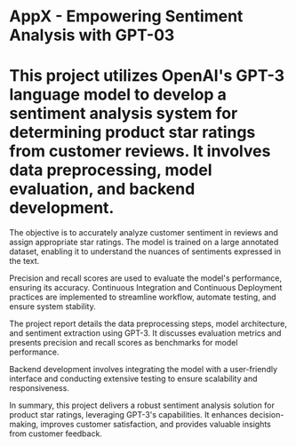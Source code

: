 # AppX - Empowering Sentiment Analysis with GPT-03

# This project utilizes OpenAI's GPT-3 language model to develop a sentiment analysis system for determining product star ratings from customer reviews. It involves data preprocessing, model evaluation, and backend development.

The objective is to accurately analyze customer sentiment in reviews and assign appropriate star ratings. The model is trained on a large annotated dataset, enabling it to understand the nuances of sentiments expressed in the text.

Precision and recall scores are used to evaluate the model's performance, ensuring its accuracy. Continuous Integration and Continuous Deployment practices are implemented to streamline workflow, automate testing, and ensure system stability.

The project report details the data preprocessing steps, model architecture, and sentiment extraction using GPT-3. It discusses evaluation metrics and presents precision and recall scores as benchmarks for model performance.

Backend development involves integrating the model with a user-friendly interface and conducting extensive testing to ensure scalability and responsiveness.

In summary, this project delivers a robust sentiment analysis solution for product star ratings, leveraging GPT-3's capabilities. It enhances decision-making, improves customer satisfaction, and provides valuable insights from customer feedback.

# 
